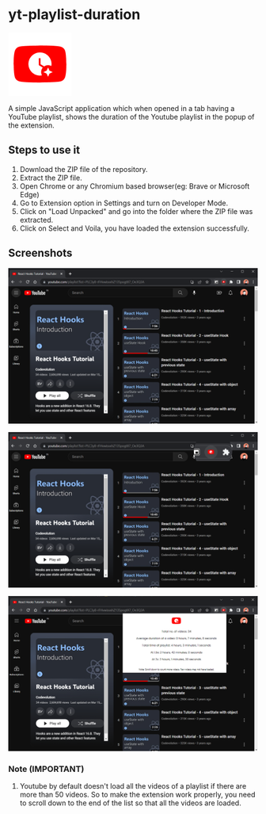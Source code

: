 # yt-playlist-duration

![Image](assets/icon128.png)

A simple JavaScript application which when opened in a tab having a YouTube playlist, shows the duration of the Youtube playlist in the popup of the extension.

## Steps to use it

1. Download the ZIP file of the repository.
2. Extract the ZIP file.
3. Open Chrome or any Chromium based browser(eg: Brave or Microsoft Edge)
4. Go to Extension option in Settings and turn on Developer Mode.
5. Click on "Load Unpacked" and go into the folder where the ZIP file was extracted.
6. Click on Select and Voila, you have loaded the extension successfully.

## Screenshots

![Screenshot](screenshots/s1.png)

![Screenshot](screenshots/s2.png)

![Screenshot](screenshots/s3.png)

### Note (IMPORTANT)

1. Youtube by default doesn't load all the videos of a playlist if there are more than 50 videos. So to make the extension work properly, you need to scroll down to the end of the list so that all the videos are loaded.
